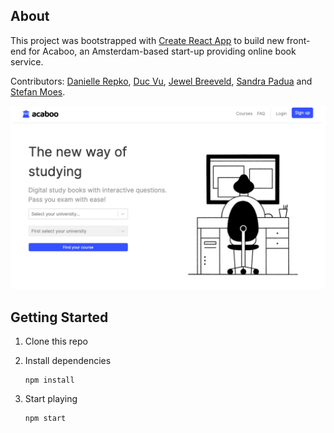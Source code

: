 ## About

This project was bootstrapped with [Create React App](https://github.com/facebook/create-react-app) to build new front-end for Acaboo, an Amsterdam-based start-up providing online book service.

Contributors: [Danielle Repko](https://github.com/drepko), [Duc Vu](https://github.com/DucMVu), [Jewel Breeveld](https://github.com/JewelBreeveld), [Sandra Padua](https://github.com/sandrapadua) and [Stefan Moes](https://github.com/CurlyBracket1990).

![Screenshot](/src/images/AcabooScreenshot.png)

## Getting Started

1. Clone this repo
2. Install dependencies

    ```
    npm install
    ```

3. Start playing

    ```
    npm start
    ```